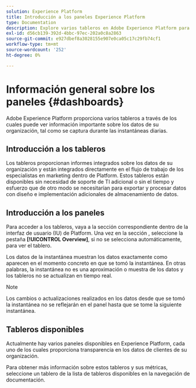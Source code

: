```yaml
---
solution: Experience Platform
title: Introducción a los paneles Experience Platform
type: Documentation
description: Explore varios tableros en Adobe Experience Platform para ver información importante sobre los datos de su organización, tal como se capturan en las instantáneas diarias.
exl-id: d56cb139-392d-4bbc-97ec-202a0c8a2863
source-git-commit: e927dbef8a3028155e907e0ca05c17c29fb74cf1
workflow-type: tm+mt
source-wordcount: '252'
ht-degree: 0%

---
```



# Información general sobre los paneles {#dashboards}

Adobe Experience Platform proporciona varios tableros a través de los cuales puede ver información importante sobre los datos de su organización, tal como se captura durante las instantáneas diarias.

## Introducción a los tableros

Los tableros proporcionan informes integrados sobre los datos de su organización y están integrados directamente en el flujo de trabajo de los especialistas en marketing dentro de Platform. Estos tableros están disponibles sin necesidad de soporte de TI adicional o sin el tiempo y esfuerzo que de otro modo se necesitarían para exportar y procesar datos con diseño e implementación adicionales de almacenamiento de datos.

## Introducción a los paneles

Para acceder a los tableros, vaya a la sección correspondiente dentro de la interfaz de usuario (IU) de Platform. Una vez en la sección , seleccione la pestaña **[!UICONTROL Overview]**, si no se selecciona automáticamente, para ver el tablero.

Los datos de la instantánea muestran los datos exactamente como aparecen en el momento concreto en que se tomó la instantánea. En otras palabras, la instantánea no es una aproximación o muestra de los datos y los tableros no se actualizan en tiempo real.

>[!NOTE]
>
>Los cambios o actualizaciones realizados en los datos desde que se tomó la instantánea no se reflejarán en el panel hasta que se tome la siguiente instantánea.

## Tableros disponibles

Actualmente hay varios paneles disponibles en Experience Platform, cada uno de los cuales proporciona transparencia en los datos de clientes de su organización.

Para obtener más información sobre estos tableros y sus métricas, seleccione un tablero de la lista de tableros disponibles en la navegación de documentación.
